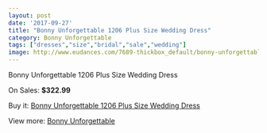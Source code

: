 ```yaml
---
layout: post
date: '2017-09-27'
title: "Bonny Unforgettable 1206 Plus Size Wedding Dress"
category: Bonny Unforgettable
tags: ["dresses","size","bridal","sale","wedding"]
image: http://www.eudances.com/7689-thickbox_default/bonny-unforgettable-1206-plus-size-wedding-dress.jpg
---
```

Bonny Unforgettable 1206 Plus Size Wedding Dress

On Sales: **$322.99**
<a href="https://www.eudances.com/en/bonny-unforgettable/2719-bonny-unforgettable-1206-plus-size-wedding-dress.html"><amp-img layout="responsive" width="600" height="600" src="//www.eudances.com/7689-thickbox_default/bonny-unforgettable-1206-plus-size-wedding-dress.jpg" alt="Bonny Unforgettable 1206 Plus Size Wedding Dress 0" /></a>
<a href="https://www.eudances.com/en/bonny-unforgettable/2719-bonny-unforgettable-1206-plus-size-wedding-dress.html"><amp-img layout="responsive" width="600" height="600" src="//www.eudances.com/7692-thickbox_default/bonny-unforgettable-1206-plus-size-wedding-dress.jpg" alt="Bonny Unforgettable 1206 Plus Size Wedding Dress 1" /></a>
<a href="https://www.eudances.com/en/bonny-unforgettable/2719-bonny-unforgettable-1206-plus-size-wedding-dress.html"><amp-img layout="responsive" width="600" height="600" src="//www.eudances.com/7691-thickbox_default/bonny-unforgettable-1206-plus-size-wedding-dress.jpg" alt="Bonny Unforgettable 1206 Plus Size Wedding Dress 2" /></a>
<a href="https://www.eudances.com/en/bonny-unforgettable/2719-bonny-unforgettable-1206-plus-size-wedding-dress.html"><amp-img layout="responsive" width="600" height="600" src="//www.eudances.com/7690-thickbox_default/bonny-unforgettable-1206-plus-size-wedding-dress.jpg" alt="Bonny Unforgettable 1206 Plus Size Wedding Dress 3" /></a>

Buy it: [Bonny Unforgettable 1206 Plus Size Wedding Dress](https://www.eudances.com/en/bonny-unforgettable/2719-bonny-unforgettable-1206-plus-size-wedding-dress.html "Bonny Unforgettable 1206 Plus Size Wedding Dress")

View more: [Bonny Unforgettable](https://www.eudances.com/en/41-bonny-unforgettable "Bonny Unforgettable")